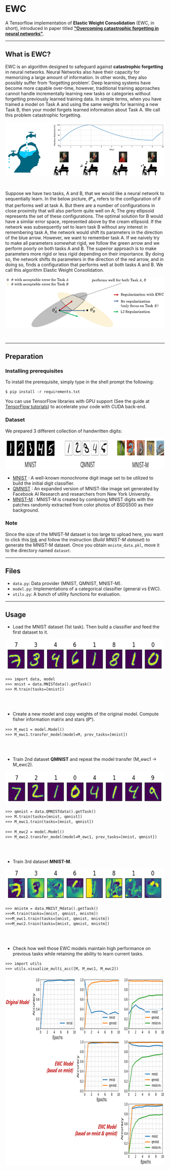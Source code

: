 # EWC

A Tensorflow implementation of **Elastic Weight Consolidation** (EWC, in short), introduced in paper titled [**"Overcoming catastrophic forgetting in neural networks"**](https://arxiv.org/pdf/1612.00796.pdf). 

---
## What is EWC?

EWC is an algorithm designed to safeguard against **catastrophic forgetting** in neural networks. Neural Networks also have their capacity for memorizing a large amount of information. In other words, they also possibly suffer from ‘forgetting problem’. Deep learning systems have become more capable over-time, however, traditional training approaches cannot handle incrementally learning new tasks or categories without forgetting previously learned training data. In simple terms, when you have trained a model on Task A and using the same weights for learning a new Task B, then your model forgets learned information about Task A. We call this problem catastrophic forgetting.

<p align="center"><img src="./img/forget.png"/></p></br>

Suppose we have two tasks, A and B, that we would like a neural network to sequentially learn. In the below picture, 𝜃*<sub>A</sub> refers to the configuration of 𝜃 that performs well at task A. But there are a number of configurations in close proximity that will also perform quite well on A; The grey ellipsoid represents the set of these configurations. The optimal solution for B would have a similar error space, represented above by the cream ellipsoid. If the network was subsequently set to learn task B without any interest in remembering task A, the network would shift its parameters in the direction of the blue arrow. However, we want to remember task A. If we naively try to make all parameters somewhat rigid, we follow the green arrow and we perform poorly on both tasks A and B. The superior approach is to make parameters more rigid or less rigid depending on their importance. By doing so, the network shifts its parameters in the direction of the red arrow, and in doing so, finds a configuration that performs well at both tasks A and B. We call this algorithm Elastic Weight Consolidation.

<p align="center"><img src="./img/ewc.png"/></p></br>

---
## Preparation

### Installing prerequisites

To install the prerequisite, simply type in the shell prompt the following:

```
$ pip install -r requirements.txt
```

You can use TensorFlow libraries with GPU support (See the guide at [TensorFlow tutorials](https://www.tensorflow.org/guide/gpu?hl=en)) to accelerate your code with CUDA back-end.

### Dataset

We prepared 3 different collection of handwritten digits:

<img src="./img/data.png" width="800" height="100" />

* [MNIST](http://yann.lecun.com/exdb/mnist/) : A well-known monochrome digit image set to be utilized to build the initial digit classifier. 
* [QMNIST](https://github.com/facebookresearch/qmnist) : An expanded version of MNIST-like image set generated by Facebook AI Research and researchers from New York University. 
* [MNIST-M](http://yaroslav.ganin.net/) : MNIST-M is created by combining MNIST digits with the patches randomly extracted from color photos of BSDS500 as their background. 

### Note

Since the size of the MNIST-M dataset is too large to upload here, you want to click this [link](https://github.com/pumpikano/tf-dann) and follow the instruction (*Build MNIST-M dataset*) to generate the MNIST-M dataset. Once you obtain `mnistm_data.pkl`, move it to the directory named `dataset`. 

---
## Files

* `data.py`: Data provider (MNIST, QMNIST, MNIST-M). 
* `model.py`: Implementations of a categorical classifier (general vs EWC).
* `utils.py`: A bunch of utility functions for evaluation.

---
## Usage

* Load the MNIST dataset (1st task). Then build a classifier and feed the first dataset to it.

<img src="./img/example_mnist.png" width="500" height="100" />

```
>>> import data, model
>>> mnist = data.MNISTdata().getTask()
>>> M.train(tasks=[mnist])
```

</br></br>

* Create a new model and copy weights of the original model. Compute fisher information matrix and stars (𝜃*).

```
>>> M_ewc1 = model.Model()
>>> M_ewc1.transfer_model(model=M, prev_tasks=[mnist])
```

</br></br>

* Train 2nd dataset **QMNIST** and repeat the model transfer (M_ewc1 -> M_ewc2).

<img src="./img/example_qmnist.png" width="500" height="100" />

```
>>> qmnist = data.QMNISTdata().getTask()
>>> M.train(tasks=[mnist, qmnist])
>>> M_ewc1.train(tasks=[mnist, qmnist])

>>> M_ewc2 = model.Model()
>>> M_ewc2.transfer_model(model=M_ewc1, prev_tasks=[mnist, qmnist])
```

</br></br>

* Train 3rd dataset **MNIST-M**.

<img src="./img/example_mnistm.png" width="500" height="100" />

```
>>> mnistm = data.MNIST_Mdata().getTask()
>>>M.train(tasks=[mnist, qmnist, mnistm])
>>>M_ewc1.train(tasks=[mnist, qmnist, mnistm])
>>>M_ewc2.train(tasks=[mnist, qmnist, mnistm])
```

</br></br>

* Check how well those EWC models maintain high performance on previous tasks while retaining the ability to learn current tasks.

```
>>> import utils
>>> utils.visualize_multi_acc([M, M_ewc1, M_ewc2])
```

<img src="./img/performance.png" width="800" height="600" />
